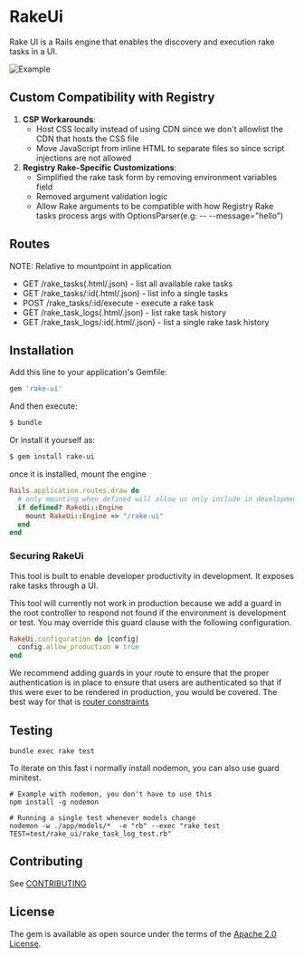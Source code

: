 # RakeUi
Rake UI is a Rails engine that enables the discovery and execution rake tasks in a UI.

![Example](./README_example.gif)

## Custom Compatibility with Registry

1. **CSP Workarounds**:
   - Host CSS locally instead of using CDN since we don't allowlist the CDN that hosts the CSS file
   - Move JavaScript from inline HTML to separate files so since script injections are not allowed
2. **Registry Rake-Specific Customizations**:
   - Simplified the rake task form by removing environment variables field
   - Removed argument validation logic
   - Allow Rake arguments to be compatible with how Registry Rake tasks process args with OptionsParser(e.g: -- --message="hello")  

## Routes

NOTE: Relative to mountpoint in application

 - GET /rake_tasks(.html/.json) - list all available rake tasks
 - GET /rake_tasks/:id(.html/.json) - list info a single tasks
 - POST /rake_tasks/:id/execute - execute a rake task
 - GET /rake_task_logs(.html/.json) - list rake task history
 - GET /rake_task_logs/:id(.html/.json) - list a single rake task history

## Installation
Add this line to your application's Gemfile:

```ruby
gem 'rake-ui'
```

And then execute:
```bash
$ bundle
```

Or install it yourself as:
```bash
$ gem install rake-ui
```

once it is installed, mount the engine
```rb
Rails.application.routes.draw do
  # only mounting when defined will allow us only include in development/test
  if defined? RakeUi::Engine
    mount RakeUi::Engine => "/rake-ui"
  end
end
```

### Securing RakeUi

This tool is built to enable developer productivity in development.  It exposes rake tasks through a UI.

This tool will currently not work in production because we add a guard in the root controller to respond not found if the environment is development or test. You may override this guard clause with the following configuration.

```rb
RakeUi.configuration do |config|
  config.allow_production = true
end
```

We recommend adding guards in your route to ensure that the proper authentication is in place to ensure that users are authenticated so that if this were ever to be rendered in production, you would be covered.  The best way for that is [router constraints](https://guides.rubyonrails.org/routing.html#specifying-constraints)

## Testing

`bundle exec rake test`

To iterate on this fast i normally install nodemon, you can also use guard minitest.

```
# Example with nodemon, you don't have to use this
npm install -g nodemon

# Running a single test whenever models change
nodemon -w ./app/models/*  -e "rb" --exec "rake test TEST=test/rake_ui/rake_task_log_test.rb"
```

## Contributing
See [CONTRIBUTING](./CONTRIBUTING.md)

## License
The gem is available as open source under the terms of the [Apache 2.0 License](./LICENSE).
